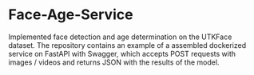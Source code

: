 # Face-Age-Service
Implemented face detection and age determination on the UTKFace dataset. The repository contains an example of a assembled dockerized service on FastAPI with Swagger, which accepts POST requests with images / videos and returns JSON with the results of the model.
